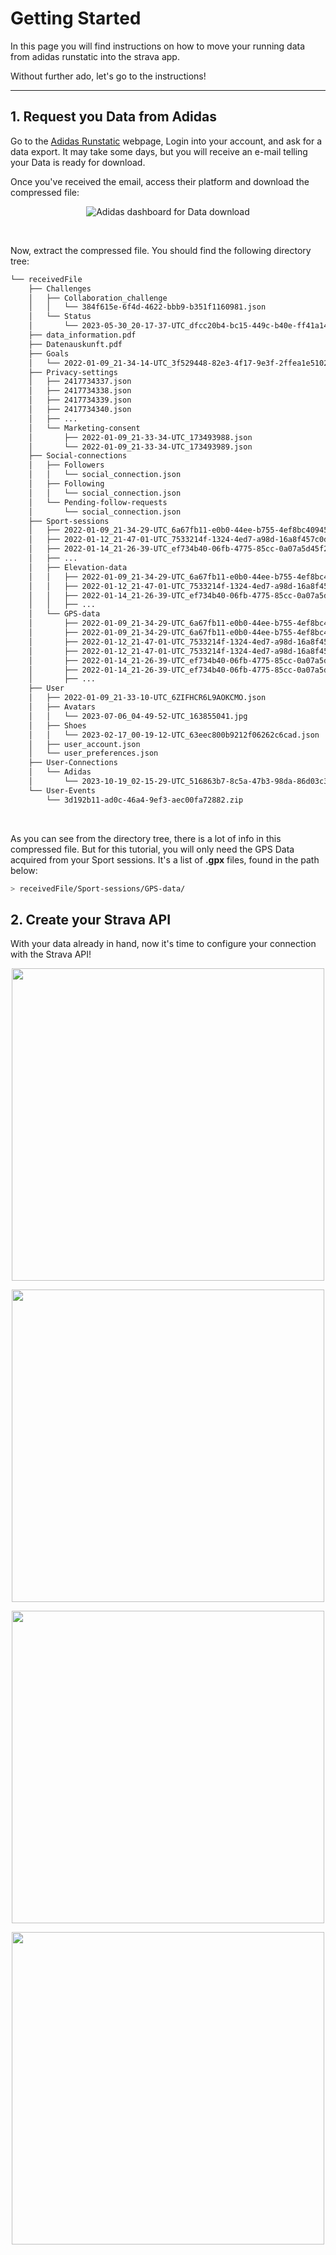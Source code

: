 # Getting Started

In this page you will find instructions on how to move your running data from adidas runstatic into the strava app.

Without further ado, let's go to the instructions!

---

## 1. Request you Data from Adidas

Go to the [Adidas Runstatic](https://www.runtastic.com/) webpage, Login into your account, and ask for a data export. It may take some days, but you will receive an e-mail telling your Data is ready for download.

Once you've received the email, access their platform and download the compressed file:

<p align="center">
<img src="https://i.imgur.com/BgDP4sP.png" alt="Adidas dashboard for Data download" title="Adidas dashboard for Data download" />
</p>

<br/>

Now, extract the compressed file. You should find the following directory tree:

```bash
└── receivedFile
    ├── Challenges
    │   ├── Collaboration_challenge
    │   │   └── 384f615e-6f4d-4622-bbb9-b351f1160981.json
    │   └── Status
    │       └── 2023-05-30_20-17-37-UTC_dfcc20b4-bc15-449c-b40e-ff41a14b7e3c.json
    ├── data_information.pdf
    ├── Datenauskunft.pdf
    ├── Goals
    │   └── 2022-01-09_21-34-14-UTC_3f529448-82e3-4f17-9e3f-2ffea1e51024.json
    ├── Privacy-settings
    │   ├── 2417734337.json
    │   ├── 2417734338.json
    │   ├── 2417734339.json
    │   ├── 2417734340.json
    │   ├── ...
    │   └── Marketing-consent
    │       ├── 2022-01-09_21-33-34-UTC_173493988.json
    │       └── 2022-01-09_21-33-34-UTC_173493989.json
    ├── Social-connections
    │   ├── Followers
    │   │   └── social_connection.json
    │   ├── Following
    │   │   └── social_connection.json
    │   └── Pending-follow-requests
    │       └── social_connection.json
    ├── Sport-sessions
    │   ├── 2022-01-09_21-34-29-UTC_6a67fb11-e0b0-44ee-b755-4ef8bc409455.json
    │   ├── 2022-01-12_21-47-01-UTC_7533214f-1324-4ed7-a98d-16a8f457c0d6.json
    │   ├── 2022-01-14_21-26-39-UTC_ef734b40-06fb-4775-85cc-0a07a5d45f28.json
    │   ├── ...
    │   ├── Elevation-data
    │   │   ├── 2022-01-09_21-34-29-UTC_6a67fb11-e0b0-44ee-b755-4ef8bc409455.json
    │   │   ├── 2022-01-12_21-47-01-UTC_7533214f-1324-4ed7-a98d-16a8f457c0d6.json
    │   │   ├── 2022-01-14_21-26-39-UTC_ef734b40-06fb-4775-85cc-0a07a5d45f28.json
    │   │   ├── ...
    │   └── GPS-data
    │       ├── 2022-01-09_21-34-29-UTC_6a67fb11-e0b0-44ee-b755-4ef8bc409455.gpx
    │       ├── 2022-01-09_21-34-29-UTC_6a67fb11-e0b0-44ee-b755-4ef8bc409455.json
    │       ├── 2022-01-12_21-47-01-UTC_7533214f-1324-4ed7-a98d-16a8f457c0d6.gpx
    │       ├── 2022-01-12_21-47-01-UTC_7533214f-1324-4ed7-a98d-16a8f457c0d6.json
    │       ├── 2022-01-14_21-26-39-UTC_ef734b40-06fb-4775-85cc-0a07a5d45f28.gpx
    │       ├── 2022-01-14_21-26-39-UTC_ef734b40-06fb-4775-85cc-0a07a5d45f28.json
    │       ├── ...
    ├── User
    │   ├── 2022-01-09_21-33-10-UTC_6ZIFHCR6L9AOKCMO.json
    │   ├── Avatars
    │   │   └── 2023-07-06_04-49-52-UTC_163855041.jpg
    │   ├── Shoes
    │   │   └── 2023-02-17_00-19-12-UTC_63eec800b9212f06262c6cad.json
    │   ├── user_account.json
    │   └── user_preferences.json
    ├── User-Connections
    │   └── Adidas
    │       └── 2023-10-19_02-15-29-UTC_516863b7-8c5a-47b3-98da-86d03c35c406.json
    └── User-Events
        └── 3d192b11-ad0c-46a4-9ef3-aec00fa72882.zip

```

<br/>

As you can see from the directory tree, there is a lot of info in this compressed file. But for this tutorial, you will only need the GPS Data acquired from your Sport sessions. It's a list of **.gpx** files, found in the path below:

```bash
> receivedFile/Sport-sessions/GPS-data/
```

## 2. Create your Strava API

With your data already in hand, now it's time to configure your connection with the Strava API!

<p align="center">
<img src="https://i.imgur.com/NVUshST.png" width="500" />
</p>

<p align="center">
<img src="https://i.imgur.com/Daj3xZO.png" width="500" />
</p>

<p align="center">
<img src="https://i.imgur.com/eyxzIo0.png" width="500" />
</p>

<p align="center">
<img src="https://i.imgur.com/xxULDbB.png" width="500" />
</p>
